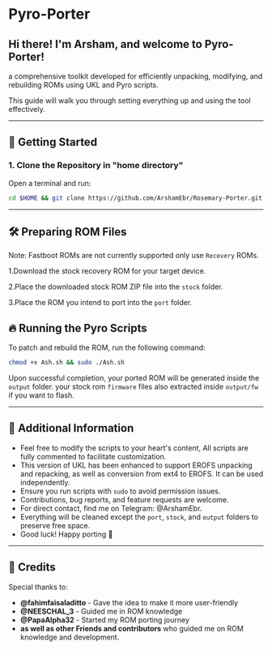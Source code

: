# Pyro-Porter

## Hi there! I'm **Arsham**, and welcome to **Pyro-Porter**!

a comprehensive toolkit developed for efficiently unpacking, modifying, and rebuilding ROMs using UKL and Pyro scripts.

This guide will walk you through setting everything up and using the tool effectively.

---

## 🚀 Getting Started

### 1. Clone the Repository in "home directory"

Open a terminal and run:

```bash
cd $HOME && git clone https://github.com/ArshamEbr/Rosemary-Porter.git && cd Rosemary-Porter
```
---

## 🛠 Preparing ROM Files

Note: Fastboot ROMs are not currently supported only use `Recovery` ROMs.

1.Download the stock recovery ROM for your target device.

2.Place the downloaded stock ROM ZIP file into the `stock` folder.

3.Place the ROM you intend to port into the `port` folder.


## 🔥 Running the Pyro Scripts

To patch and rebuild the ROM, run the following command:

```bash
chmod +x Ash.sh && sudo ./Ash.sh
```

Upon successful completion, your ported ROM will be generated inside the `output` folder.
your stock rom `firmware` files also extracted inside `output/fw` if you want to flash.

---

## 🎯 Additional Information

- Feel free to modify the scripts to your heart's content, All scripts are fully commented to facilitate customization.
- This version of UKL has been enhanced to support EROFS unpacking and repacking, as well as conversion from ext4 to EROFS. It can be used independently.
- Ensure you run scripts with `sudo` to avoid permission issues.
- Contributions, bug reports, and feature requests are welcome.
- For direct contact, find me on Telegram: @ArshamEbr.
- Everything will be cleaned except the `port`, `stock`, and `output` folders to preserve free space.
- Good luck! Happy porting 🎉

---

## 🙏 Credits

Special thanks to:                
- **@fahimfaisaladitto** - Gave the idea to make it more user-friendly
- **@NEESCHAL_3**        - Guided me in ROM knowledge
- **@PapaAlpha32**       - Started my ROM porting journey
- **as well as other Friends and contributors** who guided me on ROM knowledge and development.          